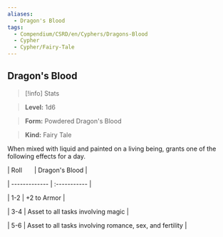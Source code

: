 ```yaml
---
aliases:
  - Dragon's Blood
tags:
  - Compendium/CSRD/en/Cyphers/Dragons-Blood
  - Cypher
  - Cypher/Fairy-Tale
---
```

  
    
## Dragon's Blood    
>[!info] Stats    
> **Level:** 1d6    
> **Form:** Powdered Dragon's Blood    
> **Kind:** Fairy Tale  
    
When mixed with liquid and painted on a living being, grants one of the following effects for a day.    
  
|  Roll &nbsp; &nbsp; &nbsp; | Dragon's Blood  |    
| ------------- | :----------- |    
| 1-2 | +2 to Armor |    
| 3-4 | Asset to all tasks involving magic |    
| 5-6 | Asset to all tasks involving romance, sex, and fertility |